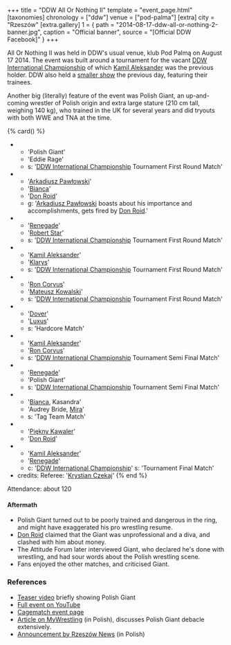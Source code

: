 +++
title = "DDW All Or Nothing II"
template = "event_page.html"
[taxonomies]
chronology = ["ddw"]
venue = ["pod-palma"]
[extra]
city = "Rzeszów"
[extra.gallery]
1 = { path = "2014-08-17-ddw-all-or-nothing-2-banner.jpg", caption = "Official banner", source = "[Official DDW Facebook]" }
+++

All Or Nothing II was held in DDW's usual venue, klub Pod Palmą on August 17 2014. The event was built around a tournament for the vacant [DDW International Championship](@/c/ddw-international-championship.md) of which [Kamil Aleksander](@/w/kamil-aleksander.md) was the previous holder. DDW also held a [smaller show](@/e/ddw/2014-08-16-ddw-pokaz-adeptow.md) the previous day, featuring their trainees.

Another big (literally) feature of the event was Polish Giant, an up-and-coming wrestler of Polish origin and extra large stature (210 cm tall, weighing 140 kg), who trained in the UK for several years and did tryouts with both WWE and TNA at the time.

{% card() %}
- - 'Polish Giant'
  - 'Eddie Rage'
  - s: '[DDW International Championship](@/c/ddw-international-championship.md) Tournament First Round Match'
- - '[Arkadiusz Pawłowski](@/w/pan-pawlowski.md)'
  - '[Bianca](@/w/bianca.md)'
  - '[Don Roid](@/w/don-roid.md)'
  - g: '[Arkadiusz Pawłowski](@/w/pan-pawlowski.md) boasts about his importance and accomplishments, gets fired by [Don Roid](@/w/don-roid.md).'
- - '[Renegade](@/w/renegade.md)'
  - '[Robert Star](@/w/robert-star.md)'
  - s: '[DDW International Championship](@/c/ddw-international-championship.md) Tournament First Round Match'
- - '[Kamil Aleksander](@/w/kamil-aleksander.md)'
  - '[Klarys](@/w/klarys.md)'
  - s: '[DDW International Championship](@/c/ddw-international-championship.md) Tournament First Round Match'
- - '[Ron Corvus](@/w/ron-corvus.md)'
  - '[Mateusz Kowalski](@/w/mateusz-kakareko.md)'
  - s: '[DDW International Championship](@/c/ddw-international-championship.md) Tournament First Round Match'
- - '[Dover](@/w/dover.md)'
  - '[Luxus](@/w/luxus.md)'
  - s: 'Hardcore Match'
- - '[Kamil Aleksander](@/w/kamil-aleksander.md)'
  - '[Ron Corvus](@/w/ron-corvus.md)'
  - s: '[DDW International Championship](@/c/ddw-international-championship.md) Tournament Semi Final Match'
- - '[Renegade](@/w/renegade.md)'
  - 'Polish Giant'
  - s: '[DDW International Championship](@/c/ddw-international-championship.md) Tournament Semi Final Match'
- - '[Bianca](@/w/bianca.md), Kasandra'
  - 'Audrey Bride, [Mira](@/w/mira.md)'
  - s: 'Tag Team Match'
- - '[Piękny Kawaler](@/w/piekny-kawaler.md)'
  - '[Don Roid](@/w/don-roid.md)'
- - '[Kamil Aleksander](@/w/kamil-aleksander.md)'
  - '[Renegade](@/w/renegade.md)'
  - c: '[DDW International Championship](@/c/ddw-international-championship.md)'
    s: 'Tournament Final Match'
- credits:
    Referee: '[Krystian Czekaj](@/w/krystian-czekaj.md)'
{% end %}

Attendance: about 120

#### Aftermath

* Polish Giant turned out to be poorly trained and dangerous in the ring, and might have exaggerated his pro wrestling resume.
* [Don Roid](@/w/don-roid.md) claimed that the Giant was unprofessional and a diva, and clashed with him about money.
* The Attitude Forum later interviewed Giant, who declared he's done with wrestling, and had sour words about the Polish wrestling scene.
* Fans enjoyed the other matches, and criticised Giant.

### References

* [Teaser video](https://www.youtube.com/watch?v=kOoraLZT5B4) briefly showing Polish Giant
* [Full event on YouTube](https://www.youtube.com/watch?v=gsW9gQdWysU)
* [Cagematch event page](https://www.cagematch.net/?id=1&nr=115942)
* [Article on MyWrestling](https://mywrestling.com.pl/historia-polskiego-wrestlingu-5-powstanie-maniac-zone-wrestling-afera-z-polish-giantem-przeprowadzka-ddw-do-gdanska/) (in Polish), discusses Polish Giant debacle extensively.
* [Announcement by Rzeszów News](https://rzeszow-news.pl/wrestling-powraca-rzeszowa-zabraknie-brutalnej-walki/) (in Polish)
